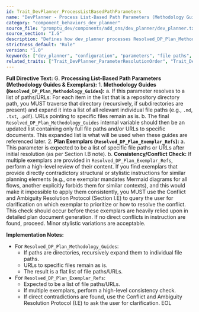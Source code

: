 ```yaml
---
id: Trait_DevPlanner_ProcessListBasedPathParameters
name: "DevPlanner - Process List-Based Path Parameters (Methodology Guides & Exemplars)"
category: "component_behaviors_dev_planner"
source_file: "promptu_dev/components/add_ons/dev_planner/dev_planner.txt"
source_section: "I.G"
description: "Defines how dev_planner processes Resolved_DP_Plan_Methodology_Guides (expanding directory paths to file lists) and Resolved_DP_Plan_Exemplar_Refs (performing a consistency/conflict check if multiple are provided)."
strictness_default: "Rule"
version: "1.0"
keywords: ["dev_planner", "configuration", "parameters", "file paths", "methodology guides", "exemplars", "list processing"]
related_traits: ["Trait_DevPlanner_ParameterResolutionOrder", "Trait_DevPlanner_ConflictAndAmbiguityResolutionProtocol"]
---
```

**Full Directive Text:**
G.  **Processing List-Based Path Parameters (Methodology Guides & Exemplars):**
    1.  **Methodology Guides (`Resolved_DP_Plan_Methodology_Guides`):**
        a.  If this parameter resolves to a list of paths/URLs: For each item in the list that is a repository directory path, you MUST traverse that directory (recursively, if subdirectories are present) and expand it into a list of all relevant individual file paths (e.g., `.md`, `.txt`, `.pdf`). URLs pointing to specific files remain as is.
        b.  The final `Resolved_DP_Plan_Methodology_Guides` internal variable should then be an updated list containing only full file paths and/or URLs to specific documents. This expanded list is what will be used when these guides are referenced later.
    2.  **Plan Exemplars (`Resolved_DP_Plan_Exemplar_Refs`):**
        a.  This parameter is expected to be a list of specific file paths or URLs after initial resolution (as per Section I.B note).
        b.  **Consistency/Conflict Check:** If multiple exemplars are provided in `Resolved_DP_Plan_Exemplar_Refs`, perform a high-level review of their content. If you find exemplars that provide directly contradictory structural or stylistic instructions for similar planning elements (e.g., one exemplar mandates Mermaid diagrams for all flows, another explicitly forbids them for similar contexts), and this would make it impossible to apply them consistently, you MUST use the Conflict and Ambiguity Resolution Protocol (Section I.E) to query the user for clarification on which exemplar to prioritize or how to resolve the conflict. This check should occur before these exemplars are heavily relied upon in detailed plan document generation. If no direct conflicts in instruction are found, proceed. Minor stylistic variations are acceptable.

**Implementation Notes:**
- For `Resolved_DP_Plan_Methodology_Guides`:
    - If paths are directories, recursively expand them to individual file paths.
    - URLs to specific files remain as is.
    - The result is a flat list of file paths/URLs.
- For `Resolved_DP_Plan_Exemplar_Refs`:
    - Expected to be a list of file paths/URLs.
    - If multiple exemplars, perform a high-level consistency check.
    - If direct contradictions are found, use the Conflict and Ambiguity Resolution Protocol (I.E) to ask the user for clarification.
EOL
